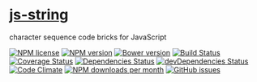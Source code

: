 [js-string](http://aureooms.github.io/js-string)
==

character sequence code bricks for JavaScript

[![NPM license](http://img.shields.io/npm/l/aureooms-js-string.svg?style=flat)](https://raw.githubusercontent.com/aureooms/js-string/master/LICENSE)
[![NPM version](http://img.shields.io/npm/v/aureooms-js-string.svg?style=flat)](https://www.npmjs.org/package/aureooms-js-string)
[![Bower version](http://img.shields.io/bower/v/aureooms-js-string.svg?style=flat)](http://bower.io/search/?q=aureooms-js-string)
[![Build Status](http://img.shields.io/travis/aureooms/js-string.svg?style=flat)](https://travis-ci.org/aureooms/js-string)
[![Coverage Status](http://img.shields.io/coveralls/aureooms/js-string.svg?style=flat)](https://coveralls.io/r/aureooms/js-string)
[![Dependencies Status](http://img.shields.io/david/aureooms/js-string.svg?style=flat)](https://david-dm.org/aureooms/js-string#info=dependencies)
[![devDependencies Status](http://img.shields.io/david/dev/aureooms/js-string.svg?style=flat)](https://david-dm.org/aureooms/js-string#info=devDependencies)
[![Code Climate](http://img.shields.io/codeclimate/github/aureooms/js-string.svg?style=flat)](https://codeclimate.com/github/aureooms/js-string)
[![NPM downloads per month](http://img.shields.io/npm/dm/aureooms-js-string.svg?style=flat)](https://www.npmjs.org/package/aureooms-js-string)
[![GitHub issues](http://img.shields.io/github/issues/aureooms/js-string.svg?style=flat)](https://github.com/aureooms/js-string/issues)

